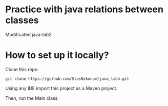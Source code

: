 # Practice with java relations between classes
Modificated java-lab2

# How to set up it locally?
Clone this repo:
```
git clone https://github.com/StasNikonov/java_lab4.git
```
Using any IDE import this project as a Maven project.

Then, run the Main class.

